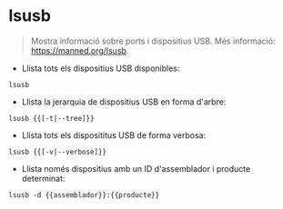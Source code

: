 # lsusb

> Mostra informació sobre ports i dispositius USB.
> Més informació: <https://manned.org/lsusb>.

- Llista tots els dispositius USB disponibles:

`lsusb`

- Llista la jerarquia de dispositius USB en forma d'arbre:

`lsusb {{[-t|--tree]}}`

- Llista tots els disposititus USB de forma verbosa:

`lsusb {{[-v|--verbose]}}`

- Llista només dispositius amb un ID d'assemblador i producte determinat:

`lsusb -d {{assemblador}}:{{producte}}`
